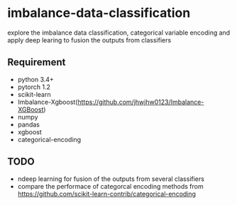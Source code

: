 # imbalance-data-classification
explore the imbalance data classification, categorical variable encoding and apply deep learing to fusion the outputs from classifiers

## Requirement
  * python 3.4+
  * pytorch 1.2
  * scikit-learn
  * Imbalance-Xgboost(https://github.com/jhwjhw0123/Imbalance-XGBoost)
  * numpy
  * pandas
  * xgboost
  * categorical-encoding

## TODO
  * ndeep learning for fusion of the outputs from several classifiers
  * compare the performace of categorcal encoding methods from https://github.com/scikit-learn-contrib/categorical-encoding

